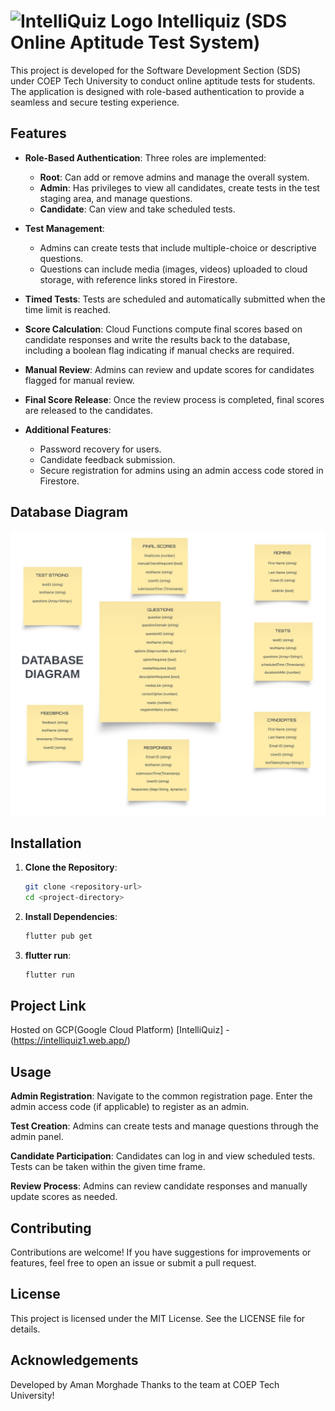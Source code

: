 # ![IntelliQuiz Logo](path/to/logo.png) Intelliquiz (SDS Online Aptitude Test System)

This project is developed for the Software Development Section (SDS) under COEP Tech University to conduct online aptitude tests for students. The application is designed with role-based authentication to provide a seamless and secure testing experience.

## Features

- **Role-Based Authentication**: Three roles are implemented:
  - **Root**: Can add or remove admins and manage the overall system.
  - **Admin**: Has privileges to view all candidates, create tests in the test staging area, and manage questions.
  - **Candidate**: Can view and take scheduled tests.

- **Test Management**:
  - Admins can create tests that include multiple-choice or descriptive questions.
  - Questions can include media (images, videos) uploaded to cloud storage, with reference links stored in Firestore.

- **Timed Tests**: Tests are scheduled and automatically submitted when the time limit is reached.

- **Score Calculation**: Cloud Functions compute final scores based on candidate responses and write the results back to the database, including a boolean flag indicating if manual checks are required.

- **Manual Review**: Admins can review and update scores for candidates flagged for manual review.

- **Final Score Release**: Once the review process is completed, final scores are released to the candidates.

- **Additional Features**:
  - Password recovery for users.
  - Candidate feedback submission.
  - Secure registration for admins using an admin access code stored in Firestore.

## Database Diagram

![Database Diagram](assets/images/database.jpeg)

## Installation

1. **Clone the Repository**:
   ```bash
   git clone <repository-url>
   cd <project-directory>

2. **Install Dependencies**:
    ```bash
    flutter pub get
    ```
3. **flutter run**:
    ```bash
    flutter run
    ```
## Project Link
Hosted on GCP(Google Cloud Platform) [IntelliQuiz] - (https://intelliquiz1.web.app/)
## Usage
**Admin Registration**:
Navigate to the common registration page.
Enter the admin access code (if applicable) to register as an admin.

**Test Creation**:
Admins can create tests and manage questions through the admin panel.

**Candidate Participation**:
Candidates can log in and view scheduled tests.
Tests can be taken within the given time frame.

**Review Process**:
Admins can review candidate responses and manually update scores as needed.

## Contributing
Contributions are welcome! If you have suggestions for improvements or features, feel free to open an issue or submit a pull request.

## License
This project is licensed under the MIT License. See the LICENSE file for details.

## Acknowledgements
Developed by Aman Morghade
Thanks to the team at COEP Tech University!